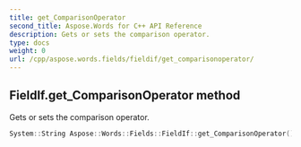 ```yaml
---
title: get_ComparisonOperator
second_title: Aspose.Words for C++ API Reference
description: Gets or sets the comparison operator. 
type: docs
weight: 0
url: /cpp/aspose.words.fields/fieldif/get_comparisonoperator/
---
```

## FieldIf.get_ComparisonOperator method


Gets or sets the comparison operator.

```cpp
System::String Aspose::Words::Fields::FieldIf::get_ComparisonOperator()
```

